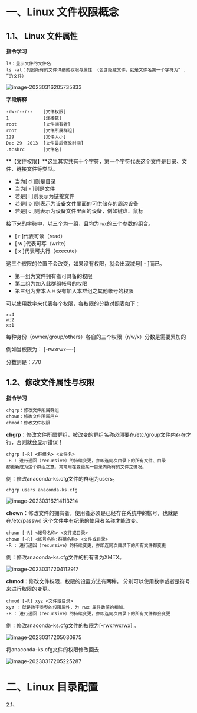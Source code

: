 # 一、Linux 文件权限概念

## 1.1、 Linux 文件属性

**指令学习**

```
ls：显示文件的文件名
ls -al：列出所有的文件详细的权限与属性 （包含隐藏文件，就是文件名第一个字符为“ . ”的文件）
```

![image-20230316205735833](https://cdn.jsdelivr.net/gh/xmtxsec/picture/img/image-20230316205735833.png)



**字段解释**

```
-rw-r--r--    [文件权限]
1             [连接数]
root          [文件拥有者]
root          [文件所属群组]
129           [文件大小]
Dec 29  2013  [文件最后修改时间]
.tcshrc       [文件名]
```

**【文件权限】**这里其实共有十个字符，第一个字符代表这个文件是目录、文件、链接文件等类型。

- 当为[ d ]则是目录
- 当为[ - ]则是文件
- 若是[ l ]则表示为链接文件
- 若是[ b ]则表示为设备文件里面的可供储存的周边设备
- 若是[ c ]则表示为设备文件里面的设备，例如键盘、鼠标

接下来的字符中，以三个为一组，且均为`rwx`的三个参数的组合。

- [ r ]代表可读（read）
- [ w ]代表可写（write）
- [ x ]代表可执行（execute）

这三个权限的位置不会改变，如果没有权限，就会出现减号[ - ]而已。

- 第一组为文件拥有者可具备的权限
- 第二组为加入此群组帐号的权限
- 第三组为非本人且没有加入本群组之其他帐号的权限

可以使用数字来代表各个权限，各权限的分数对照表如下：

```
r:4
w:2
x:1
```

每种身份（owner/group/others）各自的三个权限（r/w/x）分数是需要累加的

例如当权限为： [-rwxrwx—-] 

分数则是：770



## 1.2、修改文件属性与权限

**指令学习**

```
chgrp：修改文件所属群组
chown：修改文件所属用户
chmod：修改文件权限
```



**chgrp**：修改文件所属群组，被改变的群组名称必须要在/etc/group文件内存在才行，否则就会显示错误！

```
chgrp [-R] <群组名> <文件名>
-R : 进行递回（recursive）的持续变更，亦即连同次目录下的所有文件、目录
都更新成为这个群组之意。常常用在变更某一目录内所有的文件之情况。
```

例：修改anaconda-ks.cfg文件的群组为users。

```
chgrp users anaconda-ks.cfg
```

![image-20230316214113214](https://cdn.jsdelivr.net/gh/xmtxsec/picture/img/image-20230316214113214.png)



**chown**：修改文件的拥有者，使用者必须是已经存在系统中的帐号，也就是在/etc/passwd 这个文件中有纪录的使用者名称才能改变。

```
chown [-R] <帐号名称> <文件或目录>
chown [-R] <帐号名称:群组名称> <文件或目录>
-R : 进行递回（recursive）的持续变更，亦即连同次目录下的所有文件都变更
```

例：修改anaconda-ks.cfg文件的拥有者为XMTX。

![image-20230317204112917](https://cdn.jsdelivr.net/gh/xmtxsec/picture/img/image-20230317204112917.png)



**chmod**：修改文件权限，权限的设置方法有两种， 分别可以使用数字或者是符号来进行权限的变更。

```
chmod [-R] xyz <文件或目录>
xyz : 就是数字类型的权限属性，为 rwx 属性数值的相加。
-R : 进行递回（recursive）的持续变更，亦即连同次目录下的所有文件都会变更
```

例：修改anaconda-ks.cfg文件的权限为[-rwxrwxrwx] 。

![image-20230317205030975](https://cdn.jsdelivr.net/gh/xmtxsec/picture/img/image-20230317205030975.png)



将anaconda-ks.cfg文件的权限修改回去

![image-20230317205225287](https://cdn.jsdelivr.net/gh/xmtxsec/picture/img/image-20230317205225287.png)





# 二、Linux 目录配置

2.1、













































